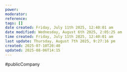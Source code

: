 ```yaml
---
power: 
moderator: 
reference: 
tags: []
date created: Friday, July 11th 2025, 12:40:01 am
date modified: Wednesday, August 6th 2025, 2:05:25 am
time created: Friday, July 11th 2025, 12:40:01 am
last update: Thursday, August 7th 2025, 9:27:16 pm
created: 2025-07-10T20:40
updated: 2025-08-06T14:15
---
```

#publicCompany
